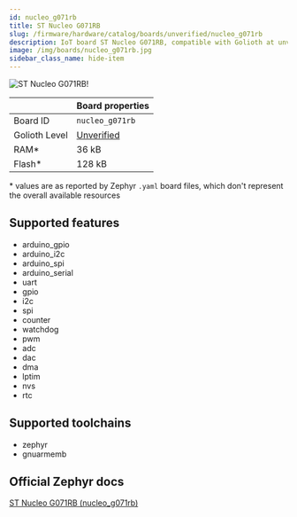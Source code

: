 ```yaml
---
id: nucleo_g071rb
title: ST Nucleo G071RB
slug: /firmware/hardware/catalog/boards/unverified/nucleo_g071rb
description: IoT board ST Nucleo G071RB, compatible with Golioth at unverified level.
image: /img/boards/nucleo_g071rb.jpg
sidebar_class_name: hide-item
---
```


[//]: # (This is an auto-generated file, do not edit! Changes to it will be lost upon re-generation)

![ST Nucleo G071RB!](/img/boards/nucleo_g071rb.jpg "ST Nucleo G071RB")

|                | Board properties     |
| -------------  | -------------------- |
| Board ID       | `nucleo_g071rb` |
| Golioth Level  | [Unverified](/firmware/hardware#unverified-boards) |
| RAM*           | 36 kB |
| Flash*         | 128 kB |

\* values are as reported by Zephyr `.yaml` board files, which don't represent the overall available resources



## Supported features

* arduino_gpio
* arduino_i2c
* arduino_spi
* arduino_serial
* uart
* gpio
* i2c
* spi
* counter
* watchdog
* pwm
* adc
* dac
* dma
* lptim
* nvs
* rtc

## Supported toolchains

* zephyr
* gnuarmemb

## Official Zephyr docs

[ST Nucleo G071RB (nucleo_g071rb)](https://docs.zephyrproject.org/latest/boards/st/nucleo_g071rb/doc/index.html)
